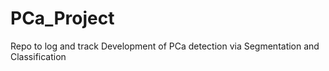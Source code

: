 # PCa_Project
Repo to log and track Development of PCa detection via Segmentation and Classification
